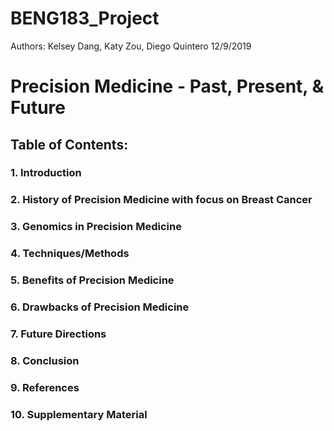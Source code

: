 BENG183\_Project
================
Authors: Kelsey Dang, Katy Zou, Diego Quintero
12/9/2019

# Precision Medicine - Past, Present, & Future

## Table of Contents:
### 1. Introduction
### 2. History of Precision Medicine with focus on Breast Cancer
### 3. Genomics in Precision Medicine
### 4. Techniques/Methods
### 5. Benefits of Precision Medicine
### 6. Drawbacks of Precision Medicine
### 7. Future Directions
### 8. Conclusion
### 9. References
### 10. Supplementary Material
